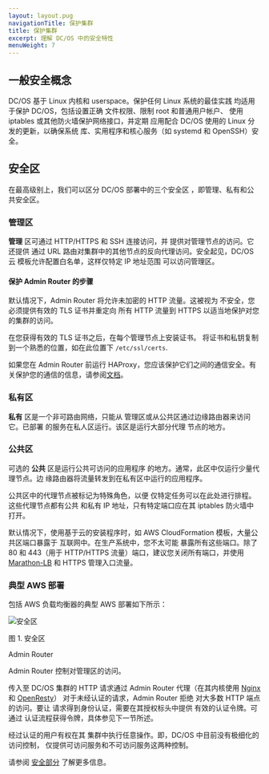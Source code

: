 ```yaml
---
layout: layout.pug
navigationTitle: 保护集群
title: 保护集群
excerpt: 理解 DC/OS 中的安全特性
menuWeight: 7
---
```


## 一般安全概念

DC/OS 基于 Linux 内核和 userspace。保护任何 Linux 系统的最佳实践
均适用于保护 DC/OS，包括设置正确
文件权限、限制 root 和普通用户帐户、
使用 iptables 或其他防火墙保护网络接口，并定期
应用配合 DC/OS 使用的 Linux 分发的更新，以确保系统
库、实用程序和核心服务（如 systemd 和 OpenSSH）安全。

## 安全区

在最高级别上，我们可以区分 DC/OS 部署中的三个安全区
，即管理、私有和公共安全区。

### 管理区

**管理** 区可通过 HTTP/HTTPS 和 SSH 连接访问，并
提供对管理节点的访问。它还提供
通过 URL 路由对集群中的其他节点的反向代理访问。安全起见，DC/OS 云
模板允许配置白名单，这样仅特定 IP 地址范围
可以访问管理区。

#### 保护 Admin Router 的步骤

默认情况下，Admin Router 将允许未加密的 HTTP 流量。这被视为
不安全，您必须提供有效的 TLS 证书并重定向
所有 HTTP 流量到 HTTPS 以适当地保护对您的集群的访问。

在您获得有效的 TLS 证书之后，在每个管理节点上安装证书。
将证书和私钥复制到一个熟悉的位置，如在此位置下
`/etc/ssl/certs`.

如果您在 Admin Router 前运行 HAProxy，您应该保护它们之间的通信安全。有关保护您的通信的信息，请参阅[文档](/cn/1.11/security/oss/tls-ssl/haproxy-adminrouter/)。

### 私有区

**私有** 区是一个非可路由网络，只能从
管理区或从公共区通过边缘路由器来访问它。已部署
的服务在私人区运行。该区是运行大部分代理
节点的地方。

### 公共区

可选的 **公共** 区是运行公共可访问的应用程序
的地方。通常，此区中仅运行少量代理节点。边
缘路由器将流量转发到在私有区中运行的应用程序。

公共区中的代理节点被标记为特殊角色，以便
仅特定任务可以在此处进行排程。这些代理节点都有公共
和私有 IP 地址，只有特定端口应在其
iptables 防火墙中打开。

默认情况下，使用基于云的安装程序时，如 AWS
CloudFormation 模板，大量公共区端口暴露于
互联网中。在生产系统中，您不太可能
暴露所有这些端口。除了
80 和 443（用于 HTTP/HTTPS 流量）端口，建议您关闭所有端口，并使用
[Marathon-LB](/cn/1.11/networking/marathon-lb/) 和 HTTPS
管理入口流量。

### 典型 AWS 部署

包括 AWS 负载均衡器的典型 AWS 部署如下所示：

![安全区](/cn/1.11/img/security-zones.jpg)

图 1. 安全区

Admin Router

Admin Router 控制对管理区的访问。

传入至 DC/OS 集群的 HTTP 请求通过 Admin
Router 代理（在其内核使用 [Nginx](http://nginx.org) 和
[OpenResty](https://openresty.org)） 对于未经认证的请求，Admin Router 拒绝
对大多数 HTTP 端点的访问。要让
请求得到身份认证，需要在其授权标头中提供
有效的认证令牌。可通过
认证流程获得令牌，具体参见下一节所述。

经过认证的用户有权在其
集群中执行任意操作。即，DC/OS 中目前没有极细化的访问控制，
仅提供可访问服务和不可访问服务这两种控制。

请参阅 [安全部分](/cn/1.11/security/) 了解更多信息。
